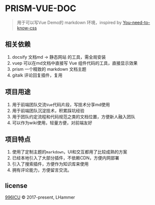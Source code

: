 # PRISM-VUE-DOC

> 用于可以写Vue Demo的 markdown 环境，inspired by [You-need-to-know-css](https://lhammer.cn/You-need-to-know-css/#/zh-cn/)

## 相关依赖

1. docsify 文档md -> 静态网站 的工具，需全局安装
2. vuep 可以在md文档中直接写 Vue 组件代码的工具，直接显示效果
3. prism 一个精致的 markdown 文档主题
4. gitalk 评论回复插件，复用

## 项目用途

1. 用于前端团队交流`Vue`代码片段，写技术分享md使用
2. 用于前端团队沉淀技术，积累踩坑经验
3. 用于团队约定流程和代码规范之类的文档位置，方便新人融入团队
4. 可以作为wiki使用，轻量方便，对前端友好

## 项目特点

1. 使用了定制主题的`markdown`，UI和交互都用了比较成熟的方案
2. 已经本地引入了大部分插件，不依赖CDN，方便内网部署
3. 引入了搜索插件，方便作为知识库来使用
4. 拥有评论能力，方便留言交流。



## license

[996ICU](https://github.com/l-hammer/You-need-to-know-css/blob/master/LICENSE) © 2017-present, LHammer
